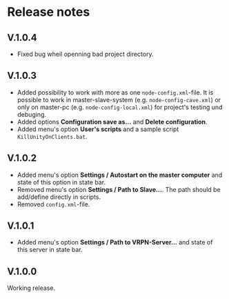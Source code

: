 # Release notes

## V.1.0.4
* Fixed bug wheil openning bad project directory.


## V.1.0.3
* Added possibility to work with more as one `node-config.xml`-file. It is possible to work in master-slave-system (e.g. `node-config-cave.xml`) or only on master-pc (e.g. `node-config-local.xml`) for project's testing und debuging.
* Added options **Configuration save as...** and **Delete configuration**.
* Added menu's option **User's scripts** and a sample script `KillUnityOnClients.bat`.


## V.1.0.2
* Added menu's option **Settings / Autostart on the master computer** and state of this option in state bar.
* Removed menu's option **Settings / Path to Slave...**. The path should be add/define directly in scripts.
* Removed `config.xml`-file.


## V.1.0.1
* Added menu's option **Settings / Path to VRPN-Server...** and state of this server in state bar.


## V.1.0.0
Working release.
